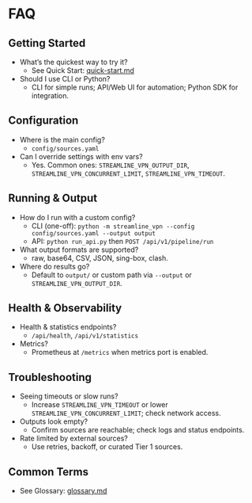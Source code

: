 # FAQ

## Getting Started

- What’s the quickest way to try it?
  - See Quick Start: [quick-start.md](quick-start.md)
- Should I use CLI or Python?
  - CLI for simple runs; API/Web UI for automation; Python SDK for integration.

## Configuration

- Where is the main config?
  - `config/sources.yaml`
- Can I override settings with env vars?
  - Yes. Common ones: `STREAMLINE_VPN_OUTPUT_DIR`, `STREAMLINE_VPN_CONCURRENT_LIMIT`, `STREAMLINE_VPN_TIMEOUT`.

## Running & Output

- How do I run with a custom config?
  - CLI (one-off): `python -m streamline_vpn --config config/sources.yaml --output output`
  - API: `python run_api.py` then `POST /api/v1/pipeline/run`
- What output formats are supported?
  - raw, base64, CSV, JSON, sing-box, clash.
- Where do results go?
  - Default to `output/` or custom path via `--output` or `STREAMLINE_VPN_OUTPUT_DIR`.

## Health & Observability

- Health & statistics endpoints?
  - `/api/health`, `/api/v1/statistics`
- Metrics?
  - Prometheus at `/metrics` when metrics port is enabled.

## Troubleshooting

- Seeing timeouts or slow runs?
  - Increase `STREAMLINE_VPN_TIMEOUT` or lower `STREAMLINE_VPN_CONCURRENT_LIMIT`; check network access.
- Outputs look empty?
  - Confirm sources are reachable; check logs and status endpoints.
- Rate limited by external sources?
  - Use retries, backoff, or curated Tier 1 sources.

## Common Terms

- See Glossary: [glossary.md](glossary.md)
